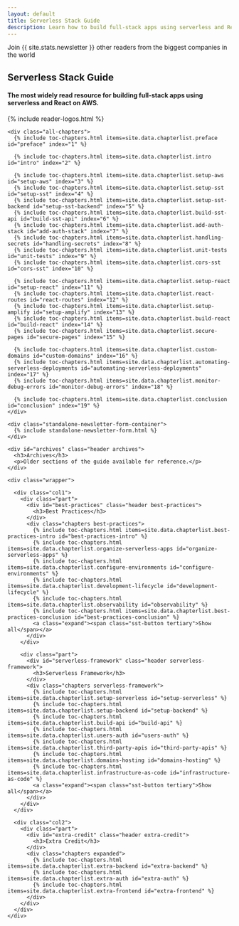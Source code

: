 ```yaml
---
layout: default
title: Serverless Stack Guide
description: Learn how to build full-stack apps using serverless and React on AWS.
---
```


<div class="guide-page">

  <div class="title">
    <p class="eyebrow">Join {{ site.stats.newsletter }} other readers from the biggest companies in the world</p>
    <h2>Serverless Stack Guide</h2>
    <h4>
      The most widely read resource for building full-stack apps using serverless and React on AWS.
    </h4>
  </div>

  <div class="readers">
    {% include reader-logos.html %}
  </div>

  <div id="table-of-contents" class="table-of-contents">

    <div class="all-chapters">
      {% include toc-chapters.html items=site.data.chapterlist.preface id="preface" index="1" %}

      {% include toc-chapters.html items=site.data.chapterlist.intro id="intro" index="2" %}

      {% include toc-chapters.html items=site.data.chapterlist.setup-aws id="setup-aws" index="3" %}
      {% include toc-chapters.html items=site.data.chapterlist.setup-sst id="setup-sst" index="4" %}
      {% include toc-chapters.html items=site.data.chapterlist.setup-sst-backend id="setup-sst-backend" index="5" %}
      {% include toc-chapters.html items=site.data.chapterlist.build-sst-api id="build-sst-api" index="6" %}
      {% include toc-chapters.html items=site.data.chapterlist.add-auth-stack id="add-auth-stack" index="7" %}
      {% include toc-chapters.html items=site.data.chapterlist.handling-secrets id="handling-secrets" index="8" %}
      {% include toc-chapters.html items=site.data.chapterlist.unit-tests id="unit-tests" index="9" %}
      {% include toc-chapters.html items=site.data.chapterlist.cors-sst id="cors-sst" index="10" %}

      {% include toc-chapters.html items=site.data.chapterlist.setup-react id="setup-react" index="11" %}
      {% include toc-chapters.html items=site.data.chapterlist.react-routes id="react-routes" index="12" %}
      {% include toc-chapters.html items=site.data.chapterlist.setup-amplify id="setup-amplify" index="13" %}
      {% include toc-chapters.html items=site.data.chapterlist.build-react id="build-react" index="14" %}
      {% include toc-chapters.html items=site.data.chapterlist.secure-pages id="secure-pages" index="15" %}

      {% include toc-chapters.html items=site.data.chapterlist.custom-domains id="custom-domains" index="16" %}
      {% include toc-chapters.html items=site.data.chapterlist.automating-serverless-deployments id="automating-serverless-deployments" index="17" %}
      {% include toc-chapters.html items=site.data.chapterlist.monitor-debug-errors id="monitor-debug-errors" index="18" %}

      {% include toc-chapters.html items=site.data.chapterlist.conclusion id="conclusion" index="19" %}
    </div>

    <div class="standalone-newsletter-form-container">
      {% include standalone-newsletter-form.html %}
    </div>

    <div id="archives" class="header archives">
      <h3>Archives</h3>
      <p>Older sections of the guide available for reference.</p>
    </div>

    <div class="wrapper">

      <div class="col1">
        <div class="part">
          <div id="best-practices" class="header best-practices">
            <h3>Best Practices</h3>
          </div>
          <div class="chapters best-practices">
            {% include toc-chapters.html items=site.data.chapterlist.best-practices-intro id="best-practices-intro" %}
            {% include toc-chapters.html items=site.data.chapterlist.organize-serverless-apps id="organize-serverless-apps" %}
            {% include toc-chapters.html items=site.data.chapterlist.configure-environments id="configure-environments" %}
            {% include toc-chapters.html items=site.data.chapterlist.development-lifecycle id="development-lifecycle" %}
            {% include toc-chapters.html items=site.data.chapterlist.observability id="observability" %}
            {% include toc-chapters.html items=site.data.chapterlist.best-practices-conclusion id="best-practices-conclusion" %}
            <a class="expand"><span class="sst-button tertiary">Show all</span></a>
          </div>
        </div>

        <div class="part">
          <div id="serverless-framework" class="header serverless-framework">
            <h3>Serverless Framework</h3>
          </div>
          <div class="chapters serverless-framework">
            {% include toc-chapters.html items=site.data.chapterlist.setup-serverless id="setup-serverless" %}
            {% include toc-chapters.html items=site.data.chapterlist.setup-backend id="setup-backend" %}
            {% include toc-chapters.html items=site.data.chapterlist.build-api id="build-api" %}
            {% include toc-chapters.html items=site.data.chapterlist.users-auth id="users-auth" %}
            {% include toc-chapters.html items=site.data.chapterlist.third-party-apis id="third-party-apis" %}
            {% include toc-chapters.html items=site.data.chapterlist.domains-hosting id="domains-hosting" %}
            {% include toc-chapters.html items=site.data.chapterlist.infrastructure-as-code id="infrastructure-as-code" %}
            <a class="expand"><span class="sst-button tertiary">Show all</span></a>
          </div>
        </div>
      </div>

      <div class="col2">
        <div class="part">
          <div id="extra-credit" class="header extra-credit">
            <h3>Extra Credit</h3>
          </div>
          <div class="chapters expanded">
            {% include toc-chapters.html items=site.data.chapterlist.extra-backend id="extra-backend" %}
            {% include toc-chapters.html items=site.data.chapterlist.extra-auth id="extra-auth" %}
            {% include toc-chapters.html items=site.data.chapterlist.extra-frontend id="extra-frontend" %}
          </div>
        </div>
      </div>
    </div>

  </div>
</div>
